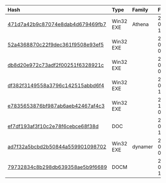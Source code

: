 |Hash|Type|Family|First_Seen|Name|
|:--|:--|:--|:--|:--|
|[471d7a42b9c87074e8dab4d679469fb7](https://www.virustotal.com/gui/file/471d7a42b9c87074e8dab4d679469fb7)|Win32 EXE|Athena|2019-08-30 11:33:54|Завершена дипломатическая миссия Посла Казахстана в Кыргызстане (29082019).exe|
|[52a4368870c22f9dec361f9508e93ef5](https://www.virustotal.com/gui/file/52a4368870c22f9dec361f9508e93ef5)|Win32 EXE||2019-03-27 05:42:55|dttcodexgigas.4264e92de9b775fd34df05a6fd0cf49d2ca64dce|
|[db8d20e972c73adf2f00251f6328921c](https://www.virustotal.com/gui/file/db8d20e972c73adf2f00251f6328921c)|Win32 EXE||2019-03-27 02:27:29|db8d20e972c73adf2f00251f6328921c.virus|
|[df382f3149558a3796c142515abbd6f4](https://www.virustotal.com/gui/file/df382f3149558a3796c142515abbd6f4)|Win32 EXE||2019-02-12 15:22:39|Blue Wireless|
|[e7835653876bf987ab6aeb42467af4c3](https://www.virustotal.com/gui/file/e7835653876bf987ab6aeb42467af4c3)|Win32 EXE||2018-11-06 09:09:50|taskhost.exe|
|[ef7df193af3f10c2e78f6cebce68f38d](https://www.virustotal.com/gui/file/ef7df193af3f10c2e78f6cebce68f38d)|DOC||2018-03-13 11:37:10||
|[ad7f32a5bcbd2b50844a559901098702](https://www.virustotal.com/gui/file/ad7f32a5bcbd2b50844a559901098702)|Win32 EXE|dynamer|2016-06-20 01:09:44|taskmgs.exe|
|[79732834c8b298db639358ae5b9f6689](https://www.virustotal.com/gui/file/79732834c8b298db639358ae5b9f6689)|DOCM||2020-03-04 14:10:31|СВОДНАЯ БАЗА ИНОСТРАННЫХ ЖУРНАЛИСТОВ(626 чел.).docm|
